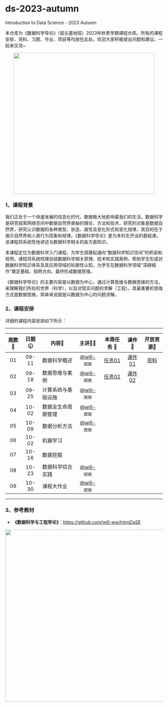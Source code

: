 # ds-2023-autumn
Introduction to Data Science - 2023 Autumn

本仓库为《数据科学导论》（拔尖基地班）2023年秋季学期课程仓库。所有的课程安排、资料、习题、作业、项目等均放在此处。欢迎大家积极提出问题和建议，一起来交流~

<div align=center>
<img src="https://github.com/X-lab2017/ds-2023-autumn/assets/15010826/4d17645c-b064-4331-8565-ebd2de2cb113" width="450px">
</div>

### 1、课程背景

我们正处于一个快速发展的信息化时代，数据极大地影响着我们的生活。数据科学是研究探索网络空间中数据自然界奥秘的理论、方法和技术，研究的对象是数据自然界，研究认识数据的各种类型、状态、属性及变化形式和变化规律，其目的在于揭示自然界和人类行为现象和规律。《数据科学导论》是为本科生开设的基础课，该课程将系统性地讲述与数据科学相关的各方面知识。

本课程定位为数据科学入门课程，为学生搭建起通向“数据科学知识空间”的桥梁和纽带。课程将系统梳理总结数据科学相关原理、技术和实践案例，帮助学生形成对数据科学知识体系及其应用领域的轮廓性认知，为学生在数据科学领域“深耕细作”奠定基础、指明方向，最终形成数据思维。

《数据科学导论》的主要内容是以数据为中心，通过计算思维与数据思维的方法，来理解我们所处的世界（科学），以及对现实问题的求解（工程）。其最重要的思维方式是数据思维，简单来说就是以数据为中心的问题求解。

### 2、课程安排

详细的课程内容安排如下所示：

---


| 周数📆 | 日期🕣 | 内容📒 | 主讲💂‍♂️ | 本周任务 📌| 课件📘 |开放资源📂 |
| :----: | :----: | ------ | :----------------------------------------: | :-----------------------------------------------------: | :--------------------------------------------------------------------------------: | :-------------------------------------------------------------: |
|   01   | 09-11 | 数据科学概述 | [@will-ww](https://github.com/will-ww) | [任务01](https://github.com/X-lab2017/ds-2023-autumn/issues/1) |[课件01](https://github.com/X-lab2017/ds-2023-autumn/tree/main/lecture01) |[资料](https://github.com/X-lab2017/ds-2023-autumn/tree/main/resource) |
|   02   | 09-18 | 数据思维与案例 | [@will-ww](https://github.com/will-ww) |[任务02](https://github.com/X-lab2017/ds-2023-autumn/issues/2)  |[课件02](https://github.com/X-lab2017/ds-2023-autumn/tree/main/lecture02)|    |
|   03   | 09-25 | 计算系统与基础设施 | [@will-ww](https://github.com/will-ww) |     |    |    |
|   04   | 10-02 | 数据全生命周期管理 | [@will-ww](https://github.com/will-ww) |     |    |    |
|   05   | 10-09 | 数据分析方法 | [@will-ww](https://github.com/will-ww) |     |    |    |
|   06   | 10-02 | 机器学习 |    |     |    |    |
|   07   | 10-16 | 数据挖掘 |    |     |    |    |
|   08   | 10-23 | 数据科学综合实践 | [@will-ww](https://github.com/will-ww) |     |    |    |
|   09   | 10-30 | 课程大作业 | [@will-ww](https://github.com/will-ww) |     |    |    |

---


### 3、参考教材

- **《数据科学与工程导论》**：https://github.com/will-ww/IntroDaSE

<div align=center>
<img src="https://github.com/X-lab2017/ds-2023-autumn/assets/15010826/10aa5862-d514-493b-a119-fb40d9f17499" width="550px">
</div>


